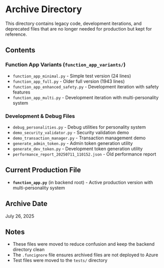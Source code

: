 # Archive Directory

This directory contains legacy code, development iterations, and deprecated files that are no longer needed for production but kept for reference.

## Contents

### Function App Variants (`function_app_variants/`)
- `function_app_minimal.py` - Simple test version (24 lines)
- `function_app_full.py` - Older full version (1943 lines) 
- `function_app_enhanced_safety.py` - Development iteration with safety features
- `function_app_multi.py` - Development iteration with multi-personality system

### Development & Debug Files
- `debug_personalities.py` - Debug utilities for personality system
- `demo_security_validator.py` - Security validation demo
- `demo_transaction_manager.py` - Transaction management demo
- `generate_admin_token.py` - Admin token generation utility
- `generate_dev_token.py` - Development token generation utility
- `performance_report_20250711_110152.json` - Old performance report

## Current Production File
- **`function_app.py`** (in backend root) - Active production version with multi-personality system

## Archive Date
July 26, 2025

## Notes
- These files were moved to reduce confusion and keep the backend directory clean
- The `.funcignore` file ensures archived files are not deployed to Azure
- Test files were moved to the `tests/` directory
